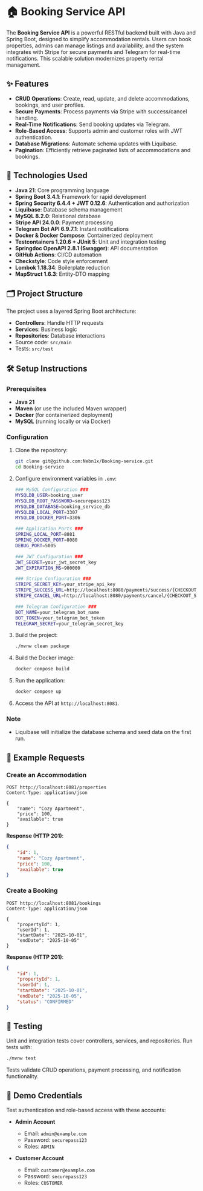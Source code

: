 # 🏠 Booking Service API

The **Booking Service API** is a powerful RESTful backend built with Java and Spring Boot, designed to simplify accommodation rentals. Users can book properties, admins can manage listings and availability, and the system integrates with Stripe for secure payments and Telegram for real-time notifications. This scalable solution modernizes property rental management.


## ✨ Features
- **CRUD Operations**: Create, read, update, and delete accommodations, bookings, and user profiles.
- **Secure Payments**: Process payments via Stripe with success/cancel handling.
- **Real-Time Notifications**: Send booking updates via Telegram.
- **Role-Based Access**: Supports admin and customer roles with JWT authentication.
- **Database Migrations**: Automate schema updates with Liquibase.
- **Pagination**: Efficiently retrieve paginated lists of accommodations and bookings.

## 🧩 Technologies Used
- **Java 21**: Core programming language
- **Spring Boot 3.4.1**: Framework for rapid development
- **Spring Security 6.4.4 + JWT 0.12.6**: Authentication and authorization
- **Liquibase**: Database schema management
- **MySQL 8.2.0**: Relational database
- **Stripe API 24.0.0**: Payment processing
- **Telegram Bot API 6.9.7.1**: Instant notifications
- **Docker & Docker Compose**: Containerized deployment
- **Testcontainers 1.20.6 + JUnit 5**: Unit and integration testing
- **Springdoc OpenAPI 2.8.1 (Swagger)**: API documentation
- **GitHub Actions**: CI/CD automation
- **Checkstyle**: Code style enforcement
- **Lombok 1.18.34**: Boilerplate reduction
- **MapStruct 1.6.3**: Entity-DTO mapping

## 🗂️ Project Structure
The project uses a layered Spring Boot architecture:
- **Controllers**: Handle HTTP requests
- **Services**: Business logic
- **Repositories**: Database interactions
- Source code: `src/main`
- Tests: `src/test`

## 🛠️ Setup Instructions

### Prerequisites
- **Java 21**
- **Maven** (or use the included Maven wrapper)
- **Docker** (for containerized deployment)
- **MySQL** (running locally or via Docker)

### Configuration
1. Clone the repository:
   ```bash
   git clone git@github.com:Nebn1x/Booking-service.git
   cd Booking-service
   ```

2. Configure environment variables in `.env`:

   ```bash
   ### MySQL Configuration ###
   MYSQLDB_USER=booking_user
   MYSQLDB_ROOT_PASSWORD=securepass123
   MYSQLDB_DATABASE=booking_service_db
   MYSQLDB_LOCAL_PORT=3307
   MYSQLDB_DOCKER_PORT=3306

   ### Application Ports ###
   SPRING_LOCAL_PORT=8081
   SPRING_DOCKER_PORT=8080
   DEBUG_PORT=5005

   ### JWT Configuration ###
   JWT_SECRET=your_jwt_secret_key
   JWT_EXPIRATION_MS=900000

   ### Stripe Configuration ###
   STRIPE_SECRET_KEY=your_stripe_api_key
   STRIPE_SUCCESS_URL=http://localhost:8080/payments/success/{CHECKOUT_SESSION_ID}
   STRIPE_CANCEL_URL=http://localhost:8080/payments/cancel/{CHECKOUT_SESSION_ID}

   ### Telegram Configuration ###
   BOT_NAME=your_telegram_bot_name
   BOT_TOKEN=your_telegram_bot_token
   TELEGRAM_SECRET=your_telegram_secret_key
   ```

3. Build the project:
   ```bash
   ./mvnw clean package
   ```

4. Build the Docker image:
   ```bash
   docker compose build
   ```

5. Run the application:
   ```bash
   docker compose up
   ```

6. Access the API at `http://localhost:8081`.

### Note
- Liquibase will initialize the database schema and seed data on the first run.

## 🧪 Example Requests

### Create an Accommodation
```http
POST http://localhost:8081/properties
Content-Type: application/json

{
    "name": "Cozy Apartment",
    "price": 100,
    "available": true
}
```

**Response (HTTP 201)**:
```json
{
    "id": 1,
    "name": "Cozy Apartment",
    "price": 100,
    "available": true
}
```

### Create a Booking
```http
POST http://localhost:8081/bookings
Content-Type: application/json

{
    "propertyId": 1,
    "userId": 1,
    "startDate": "2025-10-01",
    "endDate": "2025-10-05"
}
```

**Response (HTTP 201)**:
```json
{
    "id": 1,
    "propertyId": 1,
    "userId": 1,
    "startDate": "2025-10-01",
    "endDate": "2025-10-05",
    "status": "CONFIRMED"
}
```

## 📄 Testing
Unit and integration tests cover controllers, services, and repositories. Run tests with:
```bash
./mvnw test
```

Tests validate CRUD operations, payment processing, and notification functionality.

## 👤 Demo Credentials
Test authentication and role-based access with these accounts:

- **Admin Account**  
  - Email: `admin@example.com`  
  - Password: `securepass123`  
  - Roles: `ADMIN`

- **Customer Account**  
  - Email: `customer@example.com`  
  - Password: `securepass123`  
  - Roles: `CUSTOMER`
